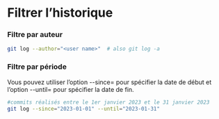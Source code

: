 # Filtrer l’historique


### Filtre par auteur 

```bash
git log --author="<user name>"  # also git log -a
```


### Filtre par période

Vous pouvez utiliser l’option --since=<date> pour spécifier la date de début et l’option --until=<date> pour spécifier la date de fin.

```bash
#commits réalisés entre le 1er janvier 2023 et le 31 janvier 2023
git log --since="2023-01-01" --until="2023-01-31"
```